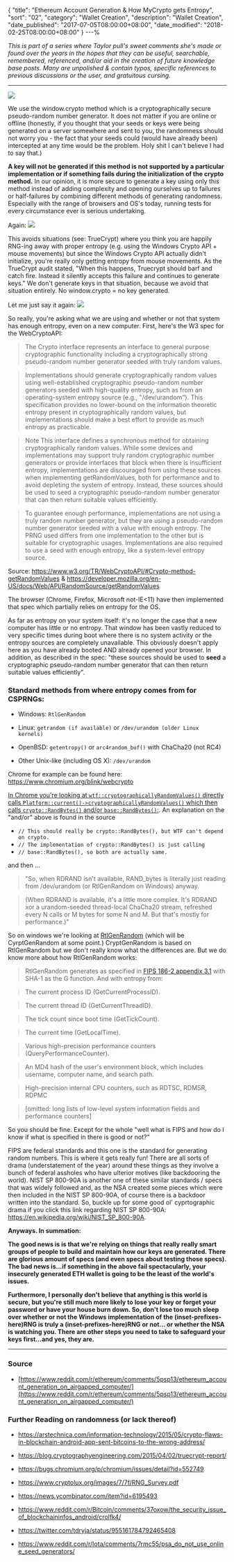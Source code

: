 {
 "title": "Ethereum Account Generation & How MyCrypto gets Entropy",
 "sort": "02",
 "category": "Wallet Creation",
 "description": "Wallet Creation",
 "date_published": "2017-07-05T08:00:00+08:00",
 "date_modified": "2018-02-25T08:00:00+08:00"
}
---%


*This is part of a series where Taylor pull's sweet comments she's made or found over the years in the hopes that they can be useful, searchable, remembered, referenced, and/or aid in the creation of future knowledge base posts. Many are unpolished & contain typos, specific references to previous discussions or the user, and gratuitous cursing.*

---

![](https://i.imgur.com/7eO4jiH.jpg)

We use the window.crypto method which is a cryptographically secure pseudo-random number generator. It does not matter if you are online or offline (honestly, if you thought that your seeds or keys were being generated on a server somewhere and sent to you, the randomness should not worry you - the fact that your seeds could (would have already been) intercepted at any time would be the problem. Holy shit I can't believe I had to say that.)

**A key will not be generated if this method is not supported by a particular implementation or if something fails during the initialization of the crypto method.** In our opinion, it is more secure to generate a key using only this method instead of adding complexity and opening ourselves up to failures or half-failures by combining different methods of generating randomness. Especially with the range of browsers and OS's today, running tests for every circumstance ever is serious undertaking.

Again: ![](https://i.imgur.com/7eO4jiH.jpg)

This avoids situations (see: TrueCrypt) where you think you are happily RNG-ing away with proper entropy (e.g. using the Windows Crypto API + mouse movements) but since the Windows Crypto API actually didn't initialize, you're really only getting entropy from mouse movements. As the TrueCrypt audit stated, "When this happens, Truecrypt
should barf and catch fire. Instead it silently accepts this failure and continues to generate keys." We don't generate keys in that situation, because we avoid that situation entirely. No window.crypto = no key generated.

Let me just say it again: ![](https://i.imgur.com/7eO4jiH.jpg)

So really, you're asking what we are using and whether or not that system has enough entropy, even on a new computer. First, here's the W3 spec for the WebCryptoAPI:

> The Crypto interface represents an interface to general purpose cryptographic functionality including a cryptographically strong pseudo-random number generator seeded with truly random values.

> Implementations should generate cryptographically random values using well-established cryptographic pseudo-random number generators seeded with high-quality entropy, such as from an operating-system entropy source (e.g., "/dev/urandom"). This specification provides no lower-bound on the information theoretic entropy present in cryptographically random values, but implementations should make a best effort to provide as much entropy as practicable.

> Note This interface defines a synchronous method for obtaining cryptographically random values. While some devices and implementations may support truly random cryptographic number generators or provide interfaces that block when there is insufficient entropy, implementations are discouraged from using these sources when implementing getRandomValues, both for performance and to avoid depleting the system of entropy. Instead, these sources should be used to seed a cryptographic pseudo-random number generator that can then return suitable values efficiently.

> To guarantee enough performance, implementations are not using a truly random number generator, but they are using a pseudo-random number generator seeded with a value with enough entropy. The PRNG used differs from one implementation to the other but is suitable for cryptographic usages. Implementations are also required to use a seed with enough entropy, like a system-level entropy source.

Source: https://www.w3.org/TR/WebCryptoAPI/#Crypto-method-getRandomValues & https://developer.mozilla.org/en-US/docs/Web/API/RandomSource/getRandomValues

The browser (Chrome, Firefox, Microsoft not-IE<11) have then implemented that spec which partially relies on entropy for the OS.

As far as entropy on your system itself: it's no longer the case that a new computer has little or no entropy. That window has been vastly reduced to very specific times during boot where there is no system activity or the entropy sources are completely unavailable. This obviously doesn't apply here as you have already booted AND already opened your browser. In addition, as described in the spec: "these sources should be used to **seed** a cryptographic pseudo-random number generator that can then return suitable values efficiently".

### Standard methods from where entropy comes from for CSPRNGs:

- Windows: `RtlGenRandom`

- Linux: `getrandom (if available)` or `/dev/urandom (older Linux kernels)`

- OpenBSD: `getentropy()` or `arc4random_buf()` with ChaCha20 (not RC4)

- Other Unix-like (including OS X): `/dev/urandom`

Chrome for example can be found here: https://www.chromium.org/blink/webcrypto

[In Chrome you're looking at  `wtf::cryptographicallyRandomValues()` directly calls `Platform::current()->cryptographicallyRandomValues()` which then calls `crypto::RandBytes()` and/or `base::RandBytes()`:](https://chromium.googlesource.com/chromium/src/third_party/WebKit/Source/wtf/+/master/CryptographicallyRandomNumber.cpp). An explanation on the "and/or" above is found in the source

-   `// This should really be crypto::RandBytes(), but WTF can't depend on crypto.`
-   `// The implementation of crypto::RandBytes() is just calling`
-   `// base::RandBytes(), so both are actually same.`

and then ...

> "So, when RDRAND isn't available, RAND_bytes is literally just reading from /dev/urandom (or RtlGenRandom on Windows) anyway.

> (When RDRAND is available, it's a little more complex. It's RDRAND xor a urandom-seeded thread-local ChaCha20 stream, refreshed every N calls or M bytes for some N and M. But that's mostly for performance.)"

So on windows we're looking at [RtlGenRandom](https://msdn.microsoft.com/en-us/library/windows/desktop/aa387694(v=vs.85).aspx) (which will be CyrptGenRandom at some point.) CryptGenRandom is based on RtlGenRandom but we don't really know what the differences are.  But we do know more about how RtlGenRandom works:

> RtlGenRandom generates as specified in [FIPS 186-2 appendix 3.1](http://csrc.nist.gov/publications/fips/archive/fips186-2/fips186-2.pdf) with SHA-1 as the G function. And with entropy from:

> The current process ID (GetCurrentProcessID).

> The current thread ID (GetCurrentThreadID).

> The tick count since boot time (GetTickCount).

> The current time (GetLocalTime).

> Various high-precision performance counters (QueryPerformanceCounter).

> An MD4 hash of the user's environment block, which includes username, computer name, and search path.

> High-precision internal CPU counters, such as RDTSC, RDMSR, RDPMC

> [omitted: long lists of low-level system information fields and performance counters]

So you should be fine. Except for the whole "well what is FIPS and how do I know if what is specified in there is good or not?"

FIPS are federal standards and this one is the standard for generating random numbers. This is where it gets really fun! There are all sorts of drama (understatement of the year) around these things as they involve a bunch of federal assholes who have ulterior motives (like backdooring the world). NIST SP 800-90A is another one of these similar standards / specs that was widely followed and, as the NSA created some pieces which were then included in the NIST SP 800-90A, of course there is a backdoor written into the standard. So, buckle up for some good ol' cyprtographic drama if you click this link regarding NIST SP 800-90A: https://en.wikipedia.org/wiki/NIST_SP_800-90A.

**Anyways. In summation:**

**The good news is is that we're relying on things that really really smart groups of people to build and maintain how our keys are generated. There are glorious amount of specs (and even specs about testing those specs). The bad news is...if something in the above fail spectacularly, your insecurely generated ETH wallet is going to be the least of the world's issues.**

**Furthermore, I personally don't believe that anything is this world is secure, but you're still much more likely to lose your key or forget your password or have your house burn down. So, don't lose too much sleep over whether or not the Windows implementation of the (inset-prefixes-here)RNG is truly a (inset-prefixes-here)RNG or not... or whether the NSA is watching you. There are other steps you need to take to safeguard your keys first...and yes, they are.**

---

### Source

- [https://www.reddit.com/r/ethereum/comments/5psp13/ethereum_account_generation_on_airgapped_computer/](https://www.reddit.com/r/ethereum/comments/5psp13/ethereum_account_generation_on_airgapped_computer/)

### Further Reading on randomness (or lack thereof)

- https://arstechnica.com/information-technology/2015/05/crypto-flaws-in-blockchain-android-app-sent-bitcoins-to-the-wrong-address/

- https://blog.cryptographyengineering.com/2015/04/02/truecrypt-report/

- https://bugs.chromium.org/p/chromium/issues/detail?id=552749

- https://www.cryptolux.org/images/7/7f/RNG_Survey.pdf

- https://news.ycombinator.com/item?id=6195493

- https://www.reddit.com/r/Bitcoin/comments/37oxow/the_security_issue_of_blockchaininfos_android/crolfk4/

- https://twitter.com/tdryja/status/955161784792465408

- https://www.reddit.com/r/Iota/comments/7rmc55/psa_do_not_use_online_seed_generators/
